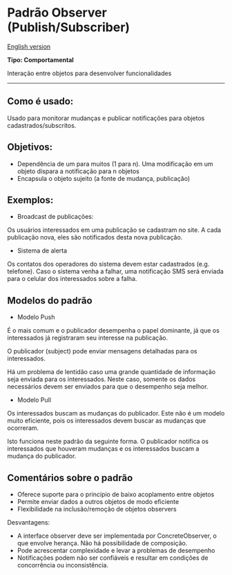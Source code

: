 # Padrão Observer (Publish/Subscriber)
[English version](README.md)

**Tipo: Comportamental**

Interação entre objetos para desenvolver funcionalidades

---
## Como é usado:

Usado para monitorar mudanças e publicar notificações para objetos cadastrados/subscritos.

## Objetivos:

- Dependência de um para muitos (1 para n). Uma modificação em um objeto dispara a notificação para n objetos
- Encapsula o objeto sujeito (a fonte de mudança, publicação)

## Exemplos:

- Broadcast de publicações:

Os usuários interessados em uma publicação se cadastram no site. A cada publicação nova, eles são notificados desta nova publicação.

- Sistema de alerta

Os contatos dos operadores do sistema devem estar cadastrados (e.g. telefone). Caso o sistema venha a falhar, uma notificação SMS será enviada para o celular dos interessados sobre a falha.

## Modelos do padrão

- Modelo Push

É o mais comum e o publicador desempenha o papel dominante, já que os interessados já registraram seu interesse na publicação.

O publicador (subject) pode enviar mensagens detalhadas para os interessados.

Há um problema de lentidão caso uma grande quantidade de informação seja enviada para os interessados. Neste caso, somente os dados necessários devem ser enviados para que o desempenho seja melhor.

- Modelo Pull

Os interessados buscam as mudanças do publicador. Este não é um modelo muito eficiente, pois os interessados devem buscar as mudanças que ocorreram.

Isto funciona neste padrão da seguinte forma. O publicador notifica os interessados que houveram mudanças e os interessados buscam a mudança do publicador.

## Comentários sobre o padrão

- Oferece suporte para o princípio de baixo acoplamento entre objetos
- Permite enviar dados a outros objetos de modo eficiente
- Flexibilidade na inclusão/remoção de objetos observers

Desvantagens:
- A interface observer deve ser implementada por ConcreteObserver, o que envolve herança. Não há possibilidade de composição.
- Pode acrescentar complexidade e levar a problemas de desempenho
- Notificações podem não ser confiáveis e resultar em condições de concorrência ou inconsistência.

